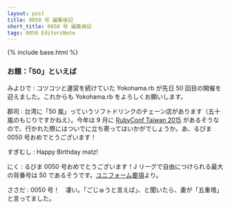 ```yaml
---
layout: post
title: 0050 号 編集後記
short_title: 0050 号 編集後記
tags: 0050 EditorsNote
---
```

{% include base.html %}


### お題：「50」といえば

みよひで
:  コツコツと運営を続けていた Yokohama.rb が先日 50 回目の開催を迎えました。これからも Yokohama.rb をよろしくお願いします。

郡司
:  台湾に「50 嵐」っていうソフトドリンクのチェーン店があります（五十嵐のもじりですかねえ）。今年は 9 月に [RubyConf Taiwan 2015](http://rubyconf.tw/2015/) があるそうなので、行かれた際にはついでに立ち寄ってはいかがでしょうか。あ、るびま 0050 号おめでとうございます！

すぎむし
:  Happy Birthday matz!

にく
:  るびま 0050 号おめでとうございます！J リーグで自由につけられる最大の背番号は 50 であるそうです。[ユニフォーム要項](http://www.jleague.jp/docs/aboutj/regulation/23.pdf)より。

ささだ
:  0050 号！　凄い。「ごじゅうと言えば」、と聞いたら、妻が「五重塔」と言ってました。


